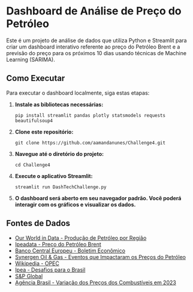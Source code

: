 # Dashboard de Análise de Preço do Petróleo

Este é um projeto de análise de dados que utiliza Python e Streamlit para criar um dashboard interativo referente ao preço do Petróleo Brent e a previsão do preço para os próximos 10 dias usando técnicas de Machine Learning (SARIMA).

## Como Executar

Para executar o dashboard localmente, siga estas etapas:

1. **Instale as bibliotecas necessárias:**
   ```
   pip install streamlit pandas plotly statsmodels requests beautifulsoup4
   ```

2. **Clone este repositório:**
   ```
   git clone https://github.com/aamandanunes/Challenge4.git
   ```

3. **Navegue até o diretório do projeto:**
   ```
   cd Challenge4
   ```

4. **Execute o aplicativo Streamlit:**
   ```
   streamlit run DashTechChallenge.py
   ```

5. **O dashboard será aberto em seu navegador padrão. Você poderá interagir com os gráficos e visualizar os dados.**

## Fontes de Dados

- [Our World in Data - Produção de Petróleo por Região](https://ourworldindata.org/grapher/oil-production-by-region)
- [Ipeadata - Preço do Petróleo Brent](http://www.ipeadata.gov.br/ExibeSerie.aspx?module=m&serid=1650971490&oper=view)
- [Banco Central Europeu - Boletim Econômico](https://www.ecb.europa.eu/pub/economic-bulletin/focus/2024/html/ecb.ebbox202308_02~ed883ebf56.en.html)
- [Synergen Oil & Gas - Eventos que Impactaram os Preços do Petróleo](https://synergenog.com/top-6-events-that-impacted-global-oil-prices/)
- [Wikipedia - OPEC](https://en.wikipedia.org/wiki/OPEC)
- [Ipea - Desafios para o Brasil](https://www.ipea.gov.br/desafios/index.php?option=com_content&view=article&id=2083:catid=28&Itemid=23)
- [S&P Global](https://www.spglobal.com/)
- [Agência Brasil - Variação dos Preços dos Combustíveis em 2023](https://agenciabrasil.ebc.com.br/economia/noticia/2023-12/entenda-como-os-precos-dos-combustiveis-variaram-em-2023)